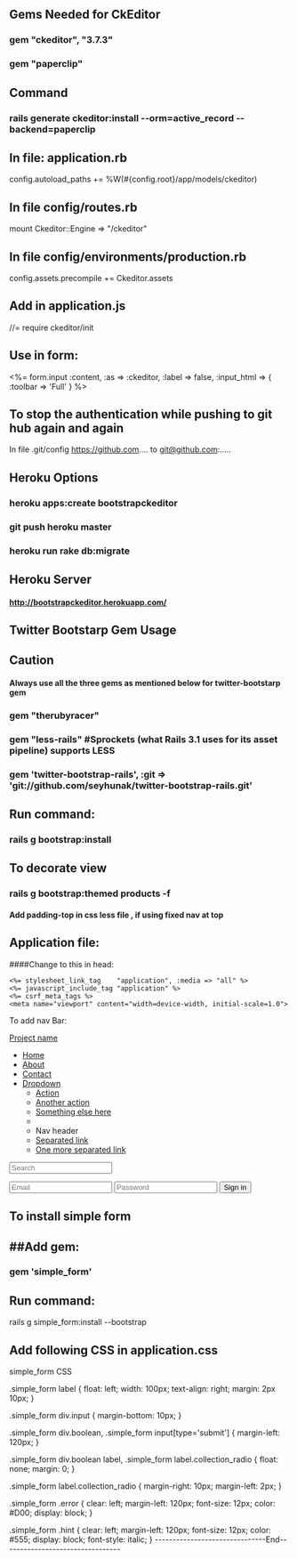 Gems Needed for CkEditor
--------------------------
### gem "ckeditor", "3.7.3"
### gem "paperclip"

Command
--------
### rails generate ckeditor:install --orm=active_record --backend=paperclip

In file: application.rb
-----------------------
config.autoload_paths += %W(#{config.root}/app/models/ckeditor)

In file config/routes.rb
-------------------------
mount Ckeditor::Engine => "/ckeditor"

In file config/environments/production.rb
-----------------------------------------
config.assets.precompile += Ckeditor.assets

Add in application.js
----------------------
//= require ckeditor/init


Use in form:
-------------
<%= form.input :content, :as => :ckeditor, :label => false, :input_html => { :toolbar => 'Full' } %>

To stop the authentication while pushing to git hub again and again
--------------------------------------------------------------------
In file .git/config
https://github.com....
to
git@github.com:.....


Heroku Options
----------------
### heroku apps:create bootstrapckeditor
### git push heroku master
### heroku run rake db:migrate

Heroku Server
--------------
#### http://bootstrapckeditor.herokuapp.com/

Twitter Bootstarp Gem Usage
----------------------------
Caution
--------
#### Always use all the three gems as mentioned below for twitter-bootstarp gem
### gem "therubyracer"
### gem "less-rails" #Sprockets (what Rails 3.1 uses for its asset pipeline) supports LESS
### gem 'twitter-bootstrap-rails', :git => 'git://github.com/seyhunak/twitter-bootstrap-rails.git'



Run command:
-------------
### rails g bootstrap:install

To decorate view
--------------------
### rails g bootstrap:themed products -f

#### Add padding-top in css less file , if using fixed nav at top

Application file:
-------------------
####Change to this in head:

<!--[if lt IE 9]>
    <script src="http://html5shim.googlecode.com/svn/trunk/html5.js" type="text/javascript"></script>
    <![endif]-->
    <%= stylesheet_link_tag    "application", :media => "all" %>
    <%= javascript_include_tag "application" %>
    <%= csrf_meta_tags %>
    <meta name="viewport" content="width=device-width, initial-scale=1.0">

To add nav Bar:
<div class="navbar navbar-inverse navbar-fixed-top">
      <div class="navbar-inner">
        <div class="container">
          <a class="btn btn-navbar" data-toggle="collapse" data-target=".nav-collapse">
            <span class="icon-bar"></span>
            <span class="icon-bar"></span>
            <span class="icon-bar"></span>
          </a>
          <a class="brand" href="#">Project name</a>
          <div class="nav-collapse collapse">
            <ul class="nav">
              <li class="active"><a href="#">Home</a></li>
              <li><a href="#about">About</a></li>
              <li><a href="#contact">Contact</a></li>
              <li class="dropdown">
                <a href="#" class="dropdown-toggle" data-toggle="dropdown">Dropdown <b class="caret"></b></a>
                <ul class="dropdown-menu">
                  <li><a href="#">Action</a></li>
                  <li><a href="#">Another action</a></li>
                  <li><a href="#">Something else here</a></li>
                  <li class="divider"></li>
                  <li class="nav-header">Nav header</li>
                  <li><a href="#">Separated link</a></li>
                  <li><a href="#">One more separated link</a></li>
                </ul>
              </li>
            </ul>
            <form class="navbar-search pull-left" action="">
                      <input type="text" class="search-query span2" placeholder="Search">
            </form>
            <form class="navbar-form pull-right">
              <input class="span2" type="text" placeholder="Email">
              <input class="span2" type="password" placeholder="Password">
              <button type="submit" class="btn">Sign in</button>
            </form>
          </div><!--/.nav-collapse -->
        </div>
      </div>
    </div>


To install simple form
------------------------
##Add gem: 
-----------
### gem 'simple_form'

Run command:
--------------
rails g simple_form:install --bootstrap

Add following CSS in application.css
-------------------------------------
simple_form CSS

.simple_form label {
  float: left;
  width: 100px;
  text-align: right;
  margin: 2px 10px;
}

.simple_form div.input {
  margin-bottom: 10px;
}

.simple_form div.boolean, .simple_form input[type='submit'] {
  margin-left: 120px;
}

.simple_form div.boolean label, .simple_form label.collection_radio {
  float: none;
  margin: 0;
}

.simple_form label.collection_radio {
  margin-right: 10px;
  margin-left: 2px;
}

.simple_form .error {
  clear: left;
  margin-left: 120px;
  font-size: 12px;
  color: #D00;
  display: block;
}

.simple_form .hint {
  clear: left;
  margin-left: 120px;
  font-size: 12px;
  color: #555;
  display: block;
  font-style: italic;
}
-------------------------------End---------------------------------


